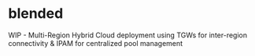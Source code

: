# blended

WIP - Multi-Region Hybrid Cloud deployment using TGWs for inter-region connectivity & IPAM for centralized pool management